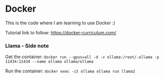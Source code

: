 # Docker

This is the code where I am learning to use Docker :)

Tutorial link to follow: https://docker-curriculum.com/

### Llama - Side note

Get the container: `docker run --gpus=all -d -v ollama:/root/.ollama -p 11434:11434 --name ollama ollama/ollama`

Run the container: `docker exec -it ollama ollama run llama2`